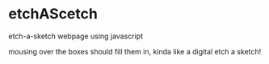 # etchAScetch
etch-a-sketch webpage using javascript

mousing over the boxes should fill them in, kinda like a digital etch a sketch!